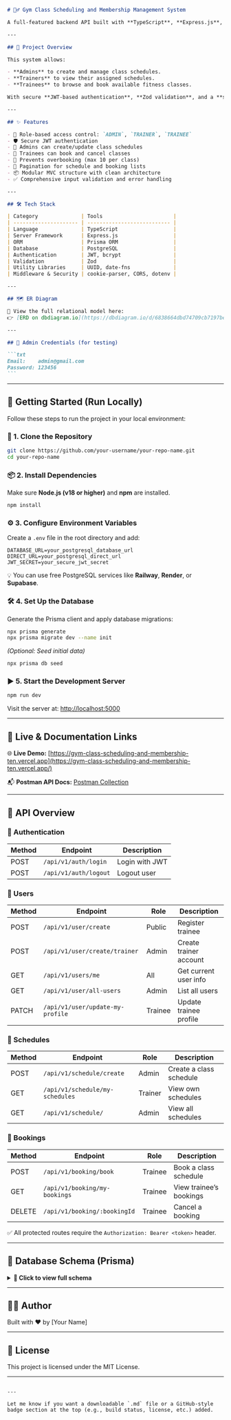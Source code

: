 ````markdown
# 🏋️‍♂️ Gym Class Scheduling and Membership Management System

A full-featured backend API built with **TypeScript**, **Express.js**, and **PostgreSQL** to manage gym operations. The system enables secure role-based access for admins, trainers, and trainees to manage class schedules and bookings efficiently.

---

## 📘 Project Overview

This system allows:

- **Admins** to create and manage class schedules.
- **Trainers** to view their assigned schedules.
- **Trainees** to browse and book available fitness classes.

With secure **JWT-based authentication**, **Zod validation**, and a **scalable architecture**, it's built for real-world deployment in gyms and fitness studios.

---

## ✨ Features

- 🔐 Role-based access control: `ADMIN`, `TRAINER`, `TRAINEE`
- 🛡️ Secure JWT authentication
- 📅 Admins can create/update class schedules
- 📝 Trainees can book and cancel classes
- 🚫 Prevents overbooking (max 10 per class)
- 🔄 Pagination for schedule and booking lists
- 📦 Modular MVC structure with clean architecture
- ✅ Comprehensive input validation and error handling

---

## 🛠️ Tech Stack

| Category              | Tools                       |
| --------------------- | --------------------------- |
| Language              | TypeScript                  |
| Server Framework      | Express.js                  |
| ORM                   | Prisma ORM                  |
| Database              | PostgreSQL                  |
| Authentication        | JWT, bcrypt                 |
| Validation            | Zod                         |
| Utility Libraries     | UUID, date-fns              |
| Middleware & Security | cookie-parser, CORS, dotenv |

---

## 🗺️ ER Diagram

📌 View the full relational model here:  
👉 [ERD on dbdiagram.io](https://dbdiagram.io/d/6838664dbd74709cb7197be4)

---

## 🔐 Admin Credentials (for testing)

```txt
Email:    admin@gmail.com
Password: 123456
```
````

---

## 🚀 Getting Started (Run Locally)

Follow these steps to run the project in your local environment:

### 📁 1. Clone the Repository

```bash
git clone https://github.com/your-username/your-repo-name.git
cd your-repo-name
```

### 📦 2. Install Dependencies

Make sure **Node.js (v18 or higher)** and **npm** are installed.

```bash
npm install
```

### ⚙️ 3. Configure Environment Variables

Create a `.env` file in the root directory and add:

```env
DATABASE_URL=your_postgresql_database_url
DIRECT_URL=your_postgresql_direct_url
JWT_SECRET=your_secure_jwt_secret
```

💡 You can use free PostgreSQL services like **Railway**, **Render**, or **Supabase**.

### 🛠️ 4. Set Up the Database

Generate the Prisma client and apply database migrations:

```bash
npx prisma generate
npx prisma migrate dev --name init
```

_(Optional: Seed initial data)_

```bash
npx prisma db seed
```

### ▶️ 5. Start the Development Server

```bash
npm run dev
```

Visit the server at: [http://localhost:5000](http://localhost:5000)

---

## 🔗 Live & Documentation Links

🌐 **Live Demo:**
[https://gym-class-scheduling-and-membership-ten.vercel.app](https://gym-class-scheduling-and-membership-ten.vercel.app/)

📬 **Postman API Docs:**
[Postman Collection](https://documenter.getpostman.com/view/9409293/2sB2qfAf4h)

---

## 📘 API Overview

### 🔐 Authentication

| Method | Endpoint              | Description    |
| ------ | --------------------- | -------------- |
| POST   | `/api/v1/auth/login`  | Login with JWT |
| POST   | `/api/v1/auth/logout` | Logout user    |

### 👤 Users

| Method | Endpoint                         | Role    | Description            |
| ------ | -------------------------------- | ------- | ---------------------- |
| POST   | `/api/v1/user/create`            | Public  | Register trainee       |
| POST   | `/api/v1/user/create/trainer`    | Admin   | Create trainer account |
| GET    | `/api/v1/users/me`               | All     | Get current user info  |
| GET    | `/api/v1/user/all-users`         | Admin   | List all users         |
| PATCH  | `/api/v1/user/update-my-profile` | Trainee | Update trainee profile |

### 📅 Schedules

| Method | Endpoint                        | Role    | Description             |
| ------ | ------------------------------- | ------- | ----------------------- |
| POST   | `/api/v1/schedule/create`       | Admin   | Create a class schedule |
| GET    | `/api/v1/schedule/my-schedules` | Trainer | View own schedules      |
| GET    | `/api/v1/schedule/`             | Admin   | View all schedules      |

### 📝 Bookings

| Method | Endpoint                      | Role    | Description             |
| ------ | ----------------------------- | ------- | ----------------------- |
| POST   | `/api/v1/booking/book`        | Trainee | Book a class schedule   |
| GET    | `/api/v1/booking/my-bookings` | Trainee | View trainee’s bookings |
| DELETE | `/api/v1/booking/:bookingId`  | Trainee | Cancel a booking        |

✅ All protected routes require the `Authorization: Bearer <token>` header.

---

## 🧩 Database Schema (Prisma)

<details>
<summary><strong>📘 Click to view full schema</strong></summary>

```prisma
generator client {
  provider = "prisma-client-js"
}

datasource db {
  provider  = "postgresql"
  url       = env("DATABASE_URL")
  directUrl = env("DIRECT_URL")
}

// 👤 User Model
model User {
  id                 String     @id @default(uuid())
  email              String     @unique
  password           String
  role               UserRole
  needPasswordChange Boolean    @default(true)
  status             UserStatus @default(ACTIVE)
  createdAt          DateTime   @default(now())
  updatedAt          DateTime   @updatedAt

  profile  Profile?
  schedule Schedule[] @relation("TrainerSchedules")
  booking  Booking[]

  @@map("users")
}

// 🧍 Profile Model
model Profile {
  id        String   @id @default(uuid())
  userId    String   @unique
  name      String
  age       Int?
  phone     String?
  gender    Gender   @default(Male)
  createdAt DateTime @default(now())
  updatedAt DateTime @updatedAt

  user User @relation(fields: [userId], references: [id])

  @@map("profiles")
}

// 🗓️ Schedule Model
model Schedule {
  id            String   @id @default(uuid())
  trainerId     String
  startDateTime DateTime
  endDateTime   DateTime
  createdAt     DateTime @default(now())
  updatedAt     DateTime @updatedAt

  trainer  User      @relation("TrainerSchedules", fields: [trainerId], references: [id])
  booking  Booking[]

  @@map("schedules")
}

// 📆 Booking Model
model Booking {
  id         String   @id @default(uuid())
  scheduleId String
  userId     String
  createdAt  DateTime @default(now())
  updatedAt  DateTime @updatedAt

  schedule Schedule @relation(fields: [scheduleId], references: [id])
  user     User     @relation(fields: [userId], references: [id])

  @@unique([scheduleId, userId])
  @@map("bookings")
}

// 🔘 Enums
enum UserRole {
  SUPER_ADMIN
  ADMIN
  TRAINER
  TRAINEE
}

enum UserStatus {
  ACTIVE
  BLOCKED
  DELETED
}

enum Gender {
  Male
  Female
}
```

</details>

---

## 👨‍💻 Author

Built with ❤️ by \[Your Name]

---

## 📄 License

This project is licensed under the MIT License.

---

```

---

Let me know if you want a downloadable `.md` file or a GitHub-style badge section at the top (e.g., build status, license, etc.) added.
```
